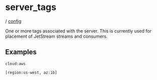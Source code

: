# server_tags

/ [config](/ref/config/index.md) 

One or more tags associated with the server. This is currently
used for placement of JetStream streams and consumers.

## Examples

```
cloud:aws
```
```
[region:us-west, az:1b]
```

